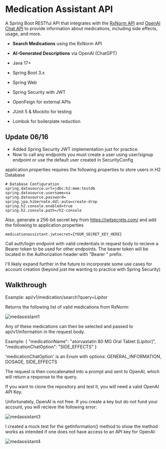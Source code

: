 # Medication Assistant API

A Spring Boot RESTful API that integrates with the [RxNorm API](https://lhncbc.nlm.nih.gov/RxNav/APIs/) and [OpenAI Chat API](https://platform.openai.com/docs/guides/gpt) to provide information about medications, including side effects, usage, and more.


-  **Search Medications** using the RxNorm API
-  **AI-Generated Descriptions** via OpenAI (ChatGPT)


- Java 17+
- Spring Boot 3.x
- Spring Web
- Spring Security with JWT
- OpenFeign for external APIs
- JUnit 5 & Mockito for testing
- Lombok for boilerplate reduction


## Update 06/16
- Added Spring Security JWT implementation just for practice.
- Now to call any endpoints you must create a user using user/signup endpoint or use the default user created in SecurityConfig

application.properties requires the following properties to store users in H2 Database
```
# Database Configuration
spring.datasource.url=jdbc:h2:mem:testdb
spring.datasource.username=sa
spring.datasource.password=
spring.jpa.hibernate.ddl-auto=create-drop
spring.h2.console.enabled=true
spring.h2.console.path=/h2-console
```

Also, generate a 256-bit secret key from https://jwtsecrets.com/ and add the following to application.properties
```
medicationassistant.jwtsecret={YOUR_SECRET_KEY_HERE}
```

Call auth/login endpoint with valid credentials in request body to recieve a Bearer token to be used for other endpoints.
The bearer token will be located in the Authorization header with "Bearer " prefix.

I'll likely expand further in the future to incorporate some use cases for account creation (beyond just me wanting to practice with Spring Security)

## Walkthrough

Example:
api/v1/medication/search?query=Lipitor 

Returns the following list of valid medications from RxNorm:

![medassistant1](https://github.com/user-attachments/assets/77199625-1913-46f4-a48e-d9ae78a630b9)


Any of these medications can then be selected and passed to api/v1/information in the request body.

Example:
{
    "medicationName": "atorvastatin 80 MG Oral Tablet [Lipitor]",
    "medicationChatOption": "SIDE_EFFECTS"
}

'medicationChatOption' is an Enum with options: GENERAL_INFORMATION, DOSAGE, SIDE_EFFECTS

The request is then concatenated into a prompt and sent to OpenAI, which will return a response to the query.

If you want to clone the repository and test it, you will need a valid OpenAI API Key.

Unfortunately, OpenAI is not free. If you create a key but do not fund your account, you will recieve the following error:

![medassistant3](https://github.com/user-attachments/assets/b8846142-4fda-4810-a23e-d381c929a8fd)

I created a mock test for the getInformation() method to show the method works as intended if one does not have access to an API key for OpenAI:

![medassistant4](https://github.com/user-attachments/assets/c9c3a5ee-60bd-4b4e-ae2c-c8c1ba190c85)

